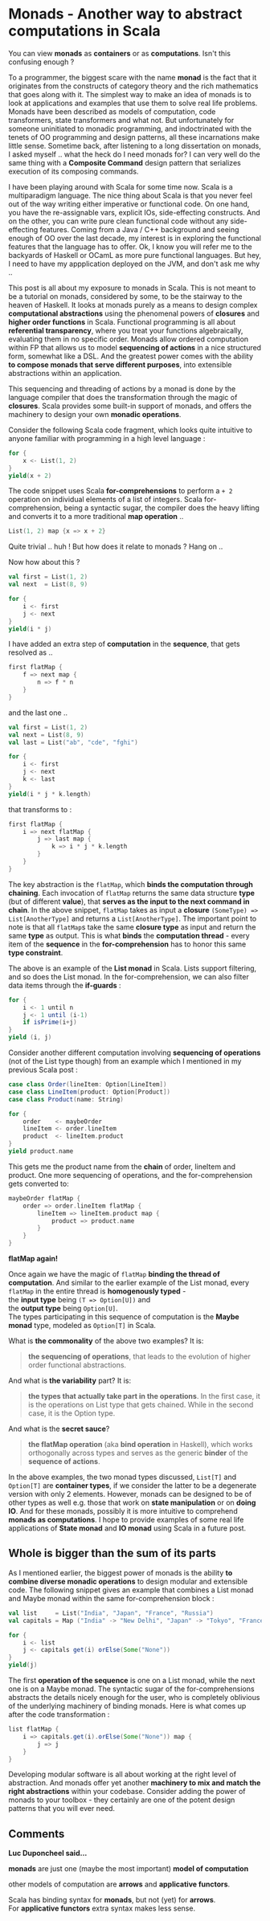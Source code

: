 # Monads - Another way to abstract computations in Scala #

You can view **monads** as **containers** or as **computations**. Isn't this confusing enough ?

To a programmer, the biggest scare with the name **monad** is the fact that it originates from 
the constructs of category theory and the rich mathematics that goes along with it. 
The simplest way to make an idea of monads is to look at applications and examples that use them 
to solve real life problems. 
Monads have been described as models of computation, code transformers, state transformers and what not. 
But unfortunately for someone uninitiated to monadic programming, and indoctrinated with the tenets of 
OO programming and design patterns, all these incarnations make little sense. 
Sometime back, after listening to a long dissertation on monads, I asked myself .. 
what the heck do I need monads for? I can very well do the same thing with a **Composite Command** design pattern 
that serializes execution of its composing commands.

I have been playing around with Scala for some time now. Scala is a multiparadigm language. 
The nice thing about Scala is that you never feel out of the way writing either imperative or functional code. 
On one hand, you have the re-assignable vars, explicit IOs, side-effecting constructs. 
And on the other, you can write pure clean functional code without any side-effecting features. 
Coming from a Java / C++ background and seeing enough of OO over the last decade, my interest is in 
exploring the functional features that the language has to offer. 
Ok, I know you will refer me to the backyards of Haskell or OCamL as more pure functional languages. 
But hey, I need to have my appplication deployed on the JVM, and don't ask me why .. 

This post is all about my exposure to monads in Scala. 
This is not meant to be a tutorial on monads, considered by some, to be the stairway to the heaven of Haskell. 
It looks at monads purely as a means to design complex **computational abstractions** 
using the phenomenal powers of **closures** and **higher order functions** in Scala. 
Functional programming is all about **referential transparency**, where you treat your functions algebraically, 
evaluating them in no specific order. 
Monads allow ordered computation within FP that allows us to model **sequencing of actions** in a nice 
structured form, somewhat like a DSL. 
And the greatest power comes with the ability **to compose monads that serve different purposes**, 
into extensible abstractions within an application. 

This sequencing and threading of actions by a monad is done by the language compiler that does 
the transformation through the magic of **closures**. 
Scala provides some built-in support of monads, and offers the machinery to design your own **monadic operations**. 

Consider the following Scala code fragment, which looks quite intuitive to anyone familiar 
with programming in a high level language :

```scala
for {
    x <- List(1, 2)
}
yield(x + 2)
```

The code snippet uses Scala **for-comprehensions** to perform a `+ 2` operation 
on individual elements of a list of integers. 
Scala for-comprehension, being a syntactic sugar, the compiler does the heavy lifting and converts 
it to a more traditional **map operation** ..

```scala
List(1, 2) map {x => x + 2}
```

Quite trivial .. huh ! But how does it relate to monads ? Hang on ..

Now how about this ?

```scala
val first = List(1, 2)
val next  = List(8, 9)

for {
    i <- first
    j <- next
}
yield(i * j)
```

I have added an extra step of **computation** in the **sequence**, that gets resolved as ..

```scala
first flatMap {
    f => next map {
        n => f * n
    }
}
```

and the last one ..

```scala
val first = List(1, 2)
val next = List(8, 9)
val last = List("ab", "cde", "fghi")

for {
    i <- first
    j <- next
    k <- last
}
yield(i * j * k.length)
```

that transforms to :

```scala
first flatMap {
    i => next flatMap {
        j => last map {
            k => i * j * k.length
        }
    }
}
```

The key abstraction is the `flatMap`, which **binds the computation through chaining**. 
Each invocation of `flatMap` returns the same data structure **type** (but of different **value**), 
that **serves as the input to the next command in chain**.
In the above snippet, `flatMap` takes as input a **closure** `(SomeType) => List[AnotherType]` and 
returns a `List[AnotherType]`. 
The important point to note is that all `flatMap`s take the same **closure type** as input and 
return the same **type** as output. 
This is what **binds** the **computation thread** - 
every item of the **sequence** in the **for-comprehension** 
has to honor this same **type constraint**.

The above is an example of the **List monad** in Scala. 
Lists support filtering, and so does the List monad. 
In the for-comprehension, we can also filter data items through the **if-guards** :

```scala
for {
    i <- 1 until n
    j <- 1 until (i-1)
    if isPrime(i+j)
}
yield (i, j)
```

Consider another different computation involving **sequencing of operations** (not of the List type though) 
from an example which I mentioned in my previous Scala post :

```scala
case class Order(lineItem: Option[LineItem])
case class LineItem(product: Option[Product])
case class Product(name: String)

for {
    order    <- maybeOrder
    lineItem <- order.lineItem
    product  <- lineItem.product
}
yield product.name
```

This gets me the product name from the **chain** of order, lineItem and product. 
One more sequencing of operations, and the for-comprehension gets converted to:

```scala
maybeOrder flatMap {
    order => order.lineItem flatMap {
        lineItem => lineItem.product map {
            product => product.name
        }
    }
}
```

**flatMap again!**

Once again we have the magic of `flatMap` **binding the thread of computation**. 
And similar to the earlier example of the List monad, 
every `flatMap` in the entire thread is **homogenously typed** -  
the **input type** being `(T => Option[U])` and  
the **output type** being `Option[U]`.  
The types participating in this sequence of computation is the **Maybe monad** type, 
modeled as `Option[T]` in Scala.

What is **the commonality** of the above two examples? It is:
> **the sequencing of operations**, that leads to the evolution of higher order functional abstractions.


And what is **the variability** part? It is:
> **the types that actually take part in the operations**. 
In the first case, it is the operations on List type that gets chained. 
While in the second case, it is the Option type.


And what is the **secret sauce**?
> **the flatMap operation** (aka **bind operation** in Haskell), which 
works orthogonally across types and 
serves as the generic **binder** of the **sequence of actions**.

In the above examples, the two monad types discussed, `List[T]` and `Option[T]` are **container types**, 
if we consider the latter to be a degenerate version with only 2 elements. 
However, monads can be designed to be of other types as well 
e.g. those that work on **state manipulation** or on **doing IO**. 
And for these monads, possibly it is more intuitive to comprehend **monads as computations**. 
I hope to provide examples of some real life applications of **State monad** and **IO monad** 
using Scala in a future post.

## Whole is bigger than the sum of its parts ##

As I mentioned earlier, the biggest power of monads is 
the ability **to combine diverse monadic operations** to design modular and extensible code. 
The following snippet gives an example that combines a List monad and Maybe monad 
within the same for-comprehension block :

```scala
val list     = List("India", "Japan", "France", "Russia")
val capitals = Map ("India" -> "New Delhi", "Japan" -> "Tokyo", "France" -> "Paris")

for {
    i <- list
    j <- capitals get(i) orElse(Some("None"))
}
yield(j)
```

The first **operation of the sequence** is one on a List monad, while the next one is on a Maybe monad. 
The syntactic sugar of the for-comprehensions abstracts the details nicely enough for the user, 
who is completely oblivious of the underlying machinery of binding monads. 
Here is what comes up after the code transformation :

```scala
list flatMap {
    i => capitals.get(i).orElse(Some("None")) map {
        j => j
    }
}
```

Developing modular software is all about working at the right level of abstraction. 
And monads offer yet another **machinery to mix and match the right abstractions** within your codebase. 
Consider adding the power of monads to your toolbox - 
they certainly are one of the potent design patterns that you will ever need.

## Comments ##

**Luc Duponcheel said...**

**monads** are just one (maybe the most important) **model of computation**

other models of computation are **arrows** and **applicative functors**.

Scala has binding syntax for **monads**, but not (yet) for **arrows**.  
For **applicative functors** extra syntax makes less sense.


